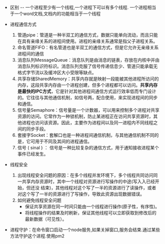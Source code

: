 - 区别 -- 一个进程至少有一个线程,一个进程下可以有多个线程. 一个进程相当于一个word文档,文档内的功能相当于一个线程

- 进程通信方式
    1. 管道pipe：管道是一种半双工的通信方式，数据只能单向流动，而且只能在具有亲缘关系的进程间使用。进程的亲缘关系通常是指父子进程关系。
    2. 命名管道FIFO：有名管道也是半双工的通信方式，但是它允许无亲缘关系进程间的通信
    3. 消息队列MessageQueue：消息队列是由消息的链表，存放在内核中并由消息队列标识符标识。消息队列克服了信号传递信息少、管道只能承载无格式字节流以及缓冲区大小受限等缺点。
    4. 共享存储SharedMemory：共享内存就是映射一段能被其他进程所访问的内存，这段共享内存由一个进程创建，但多个进程都可以访问。**共享内存是最快的IPC方式**，它是针对其他进程间通信方式运行效率低而专门设计的。它往往与其他通信机制，如信号两，配合使用，来实现进程间的同步和通信。
    5. 信号量Semaphore：信号量是一个计数器，可以用来控制多个进程对共享资源的访问。它常作为一种锁机制，防止某进程正在访问共享资源时，其他进程也访问该资源。因此，主要作为进程间以及同一进程内不同线程之间的同步手段。
    6. 套接字Socket：套解口也是一种进程间通信机制，与其他通信机制不同的是，它可用于不同及其间的进程通信。
    7. 信号 ( sinal ) ： 信号是一种比较复杂的通信方式，用于通知接收进程某个事件已经发生。
- 线程安全
    1. 出现线程安全问题的原因：在多个线程并发环境下，多个线程共同访问同一共享内存资源时，其中一个线程对资源进行写操作的中途(写⼊入已经开始，但还没 结束)，其他线程对这个写了一半的资源进⾏了读操作，或者对这个写了一半的资源进⾏了写操作，导致此资源出现数据错误。
    2. 如何避免线程安全问题
        - 保证共享资源在同一时间只能由一个线程进行操作(原子性，有序性)。
        - 将线程操作的结果及时刷新，保证其他线程可以立即获取到修改后的最新数据（可见性）。

- 进程守护：在命令窗口启动一个node服务,如果关掉窗口,服务会结束.通过某些方法守护这个进程.使用pm2
